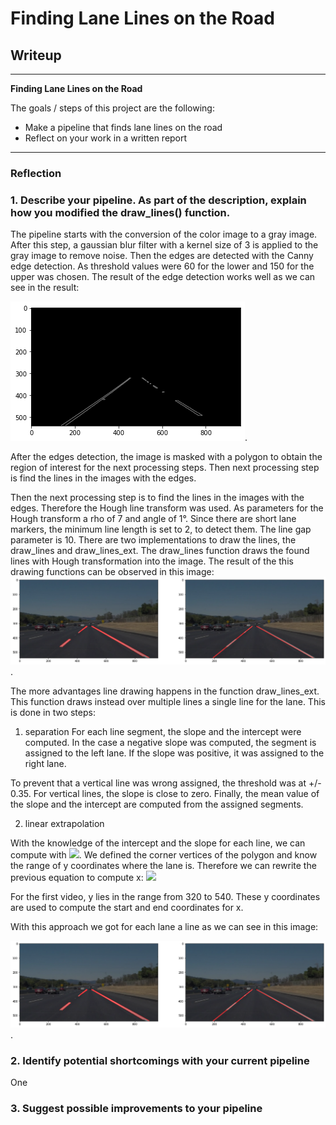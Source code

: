 # **Finding Lane Lines on the Road** 

## Writeup 

---

**Finding Lane Lines on the Road**

The goals / steps of this project are the following:
* Make a pipeline that finds lane lines on the road
* Reflect on your work in a written report



---

### Reflection

### 1. Describe your pipeline. As part of the description, explain how you modified the draw_lines() function.


[//]: # (Image References)

[image1]: ./images_output/edge.png "Edge detection"
[image2]: ./images_output/lane_detection.png "Final result of lane detection"
[image3]: ./images_output/lane_detection_with_segmentation.png "Final result of lane detection with segmentation"

The pipeline starts with the conversion of the color image to a gray image. After this step, a gaussian blur filter with a kernel size of 3 is applied to the gray image to remove noise. Then the edges are detected with the Canny edge detection. As threshold values were 60 for the lower and 150 for the upper was chosen. The result of the edge detection works well as we can see in the result:

![alt text][image1].

After the edges detection, the image is masked with a polygon to obtain the region of interest for the next processing steps.
Then next processing step is find the lines in the images with the edges.

Then the next processing step is to find the lines in the images with the edges. Therefore the Hough line transform was used. As parameters for the Hough transform a rho of 7 and angle of 1°.
Since there are short lane markers, the minimum line length is set to 2, to detect them. The line gap parameter is 10. There are two implementations to draw the lines, the draw_lines and draw_lines_ext. The draw_lines function draws the found lines with Hough transformation into the image. 
The result of the this drawing functions can be observed in this image:
![alt text][image2].

The more advantages line drawing happens in the function draw_lines_ext. This function draws instead over multiple lines a single line for the lane. This is done in two steps:

1. separation
For each line segment, the slope and the intercept were computed. In the case a negative slope was computed, the segment is assigned to the left lane. If the slope was positive, it was assigned to the right lane. 

To prevent that a vertical line was wrong assigned, the threshold was at +/- 0.35. For vertical lines, the slope is close to zero. 
Finally, the mean value of the slope and the intercept are computed from the assigned segments. 

2. linear extrapolation

With the knowledge of the intercept and the slope for each line, we can compute with <img src="https://render.githubusercontent.com/render/math?math=y = slope * x + intercept">. We defined the corner vertices of the polygon and know the range of y coordinates where the lane is. 
Therefore we can rewrite the previous equation to compute x:
<img src="https://render.githubusercontent.com/render/math?math= (y - intercept)/slope = x">

For the first video, y lies in the range from 320 to 540. These y coordinates are used to compute the start and end coordinates for x.

With this approach we got for each lane a line as we can see in this image:

![alt text][image3].

### 2. Identify potential shortcomings with your current pipeline


One 




### 3. Suggest possible improvements to your pipeline

